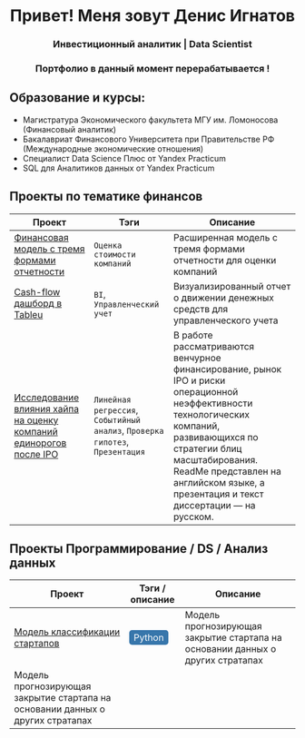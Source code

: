 <div id="header" align="center">
    <h1>Привет! Меня зовут Денис Игнатов</h1>
    <h3>Инвестиционный аналитик | Data Scientist</h3>
    <h3>Портфолио в данный момент перерабатывается !</h3>
</div>

## Образование и курсы:
- Магистратура Экономического факультета МГУ им. Ломоносова (Финансовый аналитик)
- Бакалавриат Финансового Университета при Правительстве РФ (Международные экономические отношения)
- Специалист Data Science Плюс от Yandex Practicum 
- SQL для Аналитиков данных от Yandex Practicum 


## Проекты по тематике финансов
| Проект        |Тэги                     |Описание                 |
| ------------- | ----------------------- | ----------------------- | 
| [Финансовая модель с тремя формами отчетности](https://github.com/Denis1gn/portfolio/tree/main/Financial%20model) | `Оценка стоимости компаний`   | Расширенная модель с тремя формами отчетности для оценки компаний  |
| [Cash-flow дашборд в Tableu](https://public.tableau.com/views/Cash-flowdashboard/Dashboard1?:language=en-US&publish=yes&:display_count=n&:origin=viz_share_link) | `BI`, `Управленческий учет` | Визуализированный отчет о движении денежных средств для управленческого учета  |
| [Исследование влияния хайпа на оценку компаний единорогов после IPO](https://github.com/Denis1gn/portfolio/tree/main/Researches%20and%20presentations)  | `Линейная регрессия`, `Событийный анализ`, `Проверка гипотез`, `Презентация` | В работе рассматриваются венчурное финансирование, рынок IPO и риски операционной неэффективности технологических компаний, развивающихся по стратегии блиц масштабирования. ReadMe представлен на английском языке, а презентация и текст диссертации — на русском.  |


## Проекты Программирование / DS / Анализ данных
| Проект        |Тэги / описание          |Описание                 |
| ------------- | ----------------------- | ----------------------- | 
|[Модель классификации стартапов](https://github.com/Denis1gn/portfolio/tree/main/Startup%20classification) | <span style="color: white; background-color: #3776AB; padding: 3px 8px; border-radius: 5px;">Python</span> | Модель прогнозирующая закрытие стартапа на основании данных о других стратапах |
| Модель прогнозирующая закрытие стартапа на основании данных о других стратапах | 
  



  
